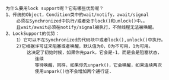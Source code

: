    为什么要用lock support呢？它有哪些优势呢？
    1、传统的Object，Condition类中的wait/notify，await/signal
        必须在Synchronized中执行/或者处于lock()和unlock()中。。
        且wait/await必须在notify/signal被执行，不然线程无法被唤醒。
    2、LockSupport的优势：
        1）它可以不在Synchronized的代码块中或者lock(),unlock()中执行。
        2)它根据许可证来阻塞或者唤醒，默认值为0，0为不可用，1为可用。
            这决定了初始时候，如果你先park，它会是-1，而是会是阻塞状态，
               连续
               等待唤醒，同样，如果你先unpark()，它会唤醒，如果连续两次
               使用unpark()也不会增加两个通行证.

